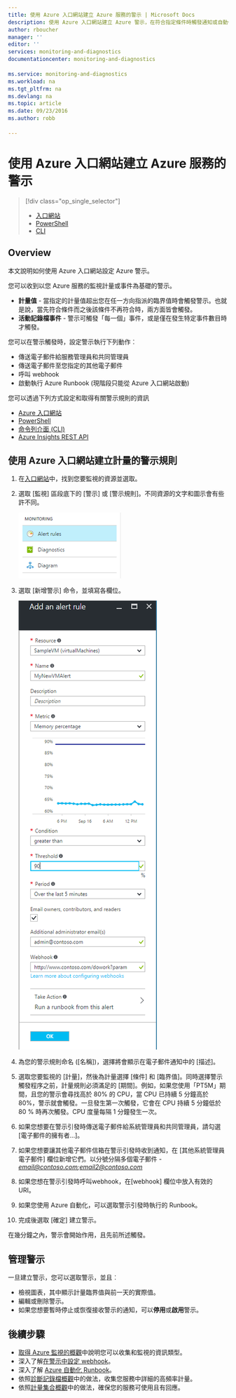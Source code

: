 ```yaml
---
title: 使用 Azure 入口網站建立 Azure 服務的警示 | Microsoft Docs
description: 使用 Azure 入口網站建立 Azure 警示，在符合指定條件時觸發通知或自動化。
author: rboucher
manager: ''
editor: ''
services: monitoring-and-diagnostics
documentationcenter: monitoring-and-diagnostics

ms.service: monitoring-and-diagnostics
ms.workload: na
ms.tgt_pltfrm: na
ms.devlang: na
ms.topic: article
ms.date: 09/23/2016
ms.author: robb

---
```

# 使用 Azure 入口網站建立 Azure 服務的警示
> [!div class="op_single_selector"]
> * [入口網站](../monitoring-and-diagnostics/insights-alerts-portal.md)
> * [PowerShell](../monitoring-and-diagnostics/insights-alerts-powershell.md)
> * [CLI](insights-alerts-command-line-interface.md)
> 
> 

## Overview
本文說明如何使用 Azure 入口網站設定 Azure 警示。

您可以收到以您 Azure 服務的監視計量或事件為基礎的警示。

* **計量值** - 當指定的計量值超出您在任一方向指派的臨界值時會觸發警示。也就是說，當先符合條件而之後該條件不再符合時，兩方面皆會觸發。
* **活動記錄檔事件** - 警示可觸發「每一個」事件，或是僅在發生特定事件數目時才觸發。

您可以在警示觸發時，設定警示執行下列動作︰

* 傳送電子郵件給服務管理員和共同管理員
* 傳送電子郵件至您指定的其他電子郵件
* 呼叫 webhook
* 啟動執行 Azure Runbook (現階段只能從 Azure 入口網站啟動)

您可以透過下列方式設定和取得有關警示規則的資訊

* [Azure 入口網站](../monitoring-and-diagnostics/insights-alerts-portal.md)
* [PowerShell](../monitoring-and-diagnostics/insights-alerts-powershell.md)
* [命令列介面 (CLI)](insights-alerts-command-line-interface.md)
* [Azure Insights REST API](https://msdn.microsoft.com/library/azure/dn931945.aspx)

## 使用 Azure 入口網站建立計量的警示規則
1. 在[入口網站](https://portal.azure.com/)中，找到您要監視的資源並選取。
2. 選取 [監視] 區段底下的 [警示] 或 [警示規則]。不同資源的文字和圖示會有些許不同。
   
    ![監視](./media/insights-alerts-portal/AlertRulesButton.png)
3. 選取 [新增警示] 命令，並填寫各欄位。
   
    ![新增警示](./media/insights-alerts-portal/AddAlertOnlyParamsPage.png)
4. 為您的警示規則命名 ([名稱])，選擇將會顯示在電子郵件通知中的 [描述]。
5. 選取您要監視的 [計量]，然後為計量選擇 [條件] 和 [臨界值]。同時選擇警示觸發程序之前，計量規則必須滿足的 [期間]。例如，如果您使用「PT5M」期間，且您的警示會尋找高於 80% 的 CPU，當 CPU 已持續 5 分鐘高於 80%，警示就會觸發。一旦發生第一次觸發，它會在 CPU 持續 5 分鐘低於 80 % 時再次觸發。CPU 度量每隔 1 分鐘發生一次。
6. 如果您想要在警示引發時傳送電子郵件給系統管理員和共同管理員，請勾選 [電子郵件的擁有者...]。
7. 如果您想要讓其他電子郵件信箱在警示引發時收到通知，在 [其他系統管理員電子郵件] 欄位新增它們。以分號分隔多個電子郵件 - *email@contoso.com;email2@contoso.com*
8. 如果您想在警示引發時呼叫webhook，在[webhook] 欄位中放入有效的 URI。
9. 如果您使用 Azure 自動化，可以選取警示引發時執行的 Runbook。
10. 完成後選取 [確定] 建立警示。

在幾分鐘之內，警示會開始作用，且先前所述觸發。

## 管理警示
一旦建立警示，您可以選取警示，並且︰

* 檢視圖表，其中顯示計量臨界值與前一天的實際值。
* 編輯或刪除警示。
* 如果您想要暫時停止或恢復接收警示的通知，可以**停用**或**啟用**警示。

## 後續步驟
* [取得 Azure 監視的概觀](../monitoring-and-diagnostics/monitoring-overview.md)中說明您可以收集和監視的資訊類型。
* 深入了解[在警示中設定 webhook](../monitoring-and-diagnostics/insights-webhooks-alerts.md)。
* 深入了解 [Azure 自動化 Runbook](../automation/automation-starting-a-runbook.md)。
* 依照[診斷記錄檔概觀](../monitoring-and-diagnostics/monitoring-overview-of-diagnostic-logs.md)中的做法，收集您服務中詳細的高頻率計量。
* 依照[計量集合概觀](insights-how-to-customize-monitoring.md)中的做法，確保您的服務可使用且有回應。

<!---HONumber=AcomDC_0928_2016-->